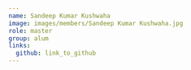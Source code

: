 ```yaml
---
name: Sandeep Kumar Kushwaha 
image: images/members/Sandeep Kumar Kushwaha.jpg 
role: master
group: alum
links:
  github: link_to_github 
---
```

